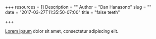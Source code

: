 +++
resources = []
Description = ""
Author = "Dan Hanasono"
slug = ""
date = "2017-03-27T11:35:50-07:00"
title = "false teeth"

+++

[Lorem ipsum](http://www.lipsum.com/) dolor sit amet, consectetur adipiscing elit.